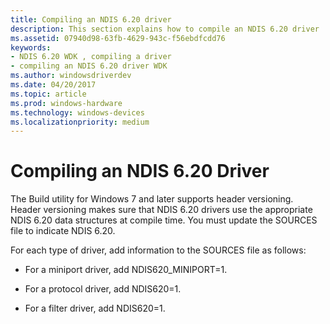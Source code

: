 ```yaml
---
title: Compiling an NDIS 6.20 driver
description: This section explains how to compile an NDIS 6.20 driver
ms.assetid: 07940d98-63fb-4629-943c-f56ebdfcdd76
keywords:
- NDIS 6.20 WDK , compiling a driver
- compiling an NDIS 6.20 driver WDK
ms.author: windowsdriverdev
ms.date: 04/20/2017
ms.topic: article
ms.prod: windows-hardware
ms.technology: windows-devices
ms.localizationpriority: medium
---
```


# Compiling an NDIS 6.20 Driver





The Build utility for Windows 7 and later supports header versioning. Header versioning makes sure that NDIS 6.20 drivers use the appropriate NDIS 6.20 data structures at compile time. You must update the SOURCES file to indicate NDIS 6.20.

For each type of driver, add information to the SOURCES file as follows:

-   For a miniport driver, add NDIS620\_MINIPORT=1.

-   For a protocol driver, add NDIS620=1.

-   For a filter driver, add NDIS620=1.

 

 





